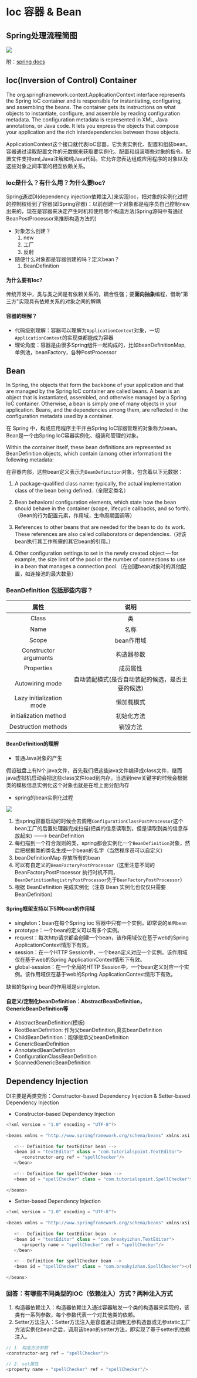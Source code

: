 # Ioc 容器 & Bean

## Spring处理流程简图

![](../../imgs/spring_frame2.png)

附：<a href="https://docs.spring.io/spring/docs/5.1.3.RELEASE/spring-framework-reference/core.html#spring-core" target="_blank">spring docs</a>

## Ioc(Inversion of Control) Container

The org.springframework.context.ApplicationContext interface represents the Spring IoC container and is responsible for instantiating, configuring, and assembling the beans. The container gets its instructions on what objects to instantiate, configure, and assemble by reading configuration metadata. The configuration metadata is represented in XML, Java annotations, or Java code. It lets you express the objects that compose your application and the rich interdependencies between those objects.

ApplicationContext这个接口就代表IoC容器，它负责实例化、配置和组装bean。容器通过读取配置文件的元数据来获取要实例化、配置和组装哪些对象的指令。配置文件支持xml,Java注解和纯Java代码。它允许您表达组成应用程序的对象以及这些对象之间丰富的相互依赖关系。

### Ioc是什么？有什么用？为什么要Ioc?

Spring通过DI(dependency injection依赖注入)来实现Ioc，把对象的实例化过程的控制权给到了容器(即Spring容器)：以前创建一个对象都是程序员自己控制new出来的，现在是容器来决定产生时机和使用哪个构造方法(Spring源码中有通过BeanPostProcessor来推断构造方法的)

* 对象怎么创建？
    1. new
    2. 工厂
    3. 反射
* 随便什么对象都是容器创建的吗？定义bean？
    1. BeanDefinition

#### 为什么要有Ioc?

传统开发中，类与类之间是有依赖关系的，耦合性强；要**面向抽象**编程，借助"第三方"实现具有依赖关系的对象之间的解耦

#### 容器的理解？

* 代码级别理解：容器可以理解为`ApplicationContext`对象，一切`ApplicationContext`的实现类都能成为容器
* 理论角度：容器是由很多Spring组件一起构成的，比如beanDefinitionMap, 单例池，beanFactory，各种PostProcessor

## Bean

In Spring, the objects that form the backbone of your application and that are managed
by the Spring IoC container are called beans. A bean is an object that is
instantiated, assembled, and otherwise managed by a Spring IoC container. Otherwise, a
bean is simply one of many objects in your application. Beans, and the dependencies
among them, are reflected in the configuration metadata used by a container.

在 Spring 中，构成应用程序主干并由Spring IoC容器管理的对象称为bean。Bean是一个由Spring IoC容器实例化、组装和管理的对象。

Within the container itself, these bean definitions are represented as BeanDefinition objects, which contain (among other information) the following metadata:

在容器内部，这些bean定义表示为`BeanDefinition`对象，包含着以下元数据：

1. A package-qualified class name: typically, the actual implementation class of the bean being defined.（全限定类名）

2. Bean behavioral configuration elements, which state how the bean should behave in the container (scope, lifecycle callbacks, and so forth).（Bean的行为配置元素，作用域，生命周期回调等）

3. References to other beans that are needed for the bean to do its work. These references are also called collaborators or dependencies.（对该bean执行其工作所需的其它bean的引用。）

4. Other configuration settings to set in the newly created object — for example, the size limit of the pool or the number of connections to use in a bean that manages a connection pool.（在创建bean对象时的其他配置，如连接池的最大数量）

### BeanDefinition 包括那些内容？

属性|说明
:---:|:---:
Class| 类
Name | 名称
Scope | bean作用域
Constructor arguments | 构造器参数
Properties | 成员属性
Autowiring mode | 自动装配模式(是否自动装配的候选，是否主要的候选)
Lazy initialization mode | 懒加载模式
initialization method | 初始化方法
Destruction methods | 销毁方法

#### BeanDefinition的理解

* 普通Java对象的产生

假设磁盘上有N个.java文件，首先我们把这些java文件编译成class文件，继而java虚拟机启动会把这些class文件load到内存，当遇到new关键字的时候会根据类的模板信息实例化这个对象也就是在堆上面分配内存

* spring的bean实例化过程

![](../../imgs/spring_config_instance.png)

1. 当spring容器启动的时候会去调用`ConfigurationClassPostProcessor`这个bean工厂的后置处理器完成扫描(把类的信息读取到，但是读取到类的信息存放起来) ---> beanDefinition
2. 每扫描到一个符合规则的类，spring都会实例化一个`BeanDefinition`对象，然后把根据类的类名生成一个bean的名字（当然程序员可以自定义）
3. beanDefinitionMap 存放所有的bean
4. 可以有自定义的`BeanFactoryPostProcessor`（这里注意不同的 BeanFactoryPostProcessor 执行时机不同，`BeanDefinitionRegistryPostProcessor`先于`BeanFactoryPostProcessor`）
5. 根据 BeanDefinition 完成实例化（注意 Bean 实例化也仅仅只需要 BeanDefinition）

#### Spring框架支持以下5种bean的作用域

* singleton：bean在每个Spring ioc 容器中只有一个实例，即常说的`单例bean`
* prototype：一个bean的定义可以有多个实例。
* request：每次http请求都会创建一个bean，该作用域仅在基于web的Spring ApplicationContext情形下有效。
* session：在一个HTTP Session中，一个bean定义对应一个实例。该作用域仅在基于web的Spring ApplicationContext情形下有效。
* global-session：在一个全局的HTTP Session中，一个bean定义对应一个实例。该作用域仅在基于web的Spring ApplicationContext情形下有效。

缺省的Spring bean的作用域是singleton.

#### 自定义/定制化beanDefinition：AbstractBeanDefinition，GenericBeanDefinition等

* AbstractBeanDefinition(模板)
* RootBeanDefinition: 作为父beanDefinition,真实beanDefinition
* ChildBeanDefinition：能够继承父beanDefinition
* GenericBeanDefinition
* AnnotatedBeanDefinition
* ConfigurationClassBeanDefinition
* ScannedGenericBeanDefinition

## Dependency Injection

DI主要是两类变形：Constructor-based Dependency Injection & Setter-based Dependency Injection

* Constructor-based Dependency Injection

```java
<?xml version = "1.0" encoding = "UTF-8"?>
 
<beans xmlns = "http://www.springframework.org/schema/beans" xmlns:xsi = "http://www.w3.org/2001/XMLSchema-instance" xsi:schemaLocation = "http://www.springframework.org/schema/beans http://www.springframework.org/schema/beans/spring-beans-3.0.xsd">
 
   <!-- Definition for textEditor bean -->
   <bean id = "textEditor" class = "com.tutorialspoint.TextEditor">
      <constructor-arg ref = "spellChecker"/>
   </bean>
 
   <!-- Definition for spellChecker bean -->
   <bean id = "spellChecker" class = "com.tutorialspoint.SpellChecker"></bean>
 
</beans>
```

* Setter-based Dependency Injection

```java
<?xml version = "1.0" encoding = "UTF-8"?>
 
<beans xmlns = "http://www.springframework.org/schema/beans" xmlns:xsi = "http://www.w3.org/2001/XMLSchema-instance" xsi:schemaLocation = "http://www.springframework.org/schema/beans http://www.springframework.org/schema/beans/spring-beans-3.0.xsd">
 
   <!-- Definition for textEditor bean -->
   <bean id = "textEditor" class = "com.breakyizhan.TextEditor">
      <property name = "spellChecker" ref = "spellChecker"/>
   </bean>
 
   <!-- Definition for spellChecker bean -->
   <bean id = "spellChecker" class = "com.breakyizhan.SpellChecker"></bean>
 
</beans>
```

### 回答：有哪些不同类型的IOC（依赖注入）方式？两种注入方式

1. 构造器依赖注入：构造器依赖注入通过容器触发一个类的构造器来实现的，该类有一系列参数，每个参数代表一个对其他类的依赖。
2. Setter方法注入：Setter方法注入是容器通过调用无参构造器或无参static工厂 方法实例化bean之后，调用该bean的setter方法，即实现了基于setter的依赖注入。

```java
// 1. 构造方法参数
<constructor-arg ref = "spellChecker"/>

// 2. set属性
<property name = "spellChecker" ref = "spellChecker"/>
```
